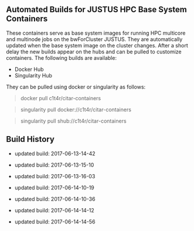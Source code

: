 ## Automated Builds for JUSTUS HPC Base System Containers

These containers serve as base system images for running HPC multicore and multinode jobs on the bwForCluster JUSTUS. 
They are automatically updated when the base system image on the cluster changes.
After a short delay the new builds appear on the hubs and can be pulled to customize containers.
The following builds are available:

* Docker Hub 
* Singularity Hub

They can be pulled using docker or singularity as follows:

>docker pull c1t4r/citar-containers

>singularity pull docker://c1t4r/citar-containers

>singularity pull shub://c1t4r/citar-containers

## Build History

* updated build: 2017-06-13-14-42

* updated build: 2017-06-13-15-10

* updated build: 2017-06-13-16-03

* updated build: 2017-06-14-10-19

* updated build: 2017-06-14-10-36

* updated build: 2017-06-14-14-12

* updated build: 2017-06-14-14-56
